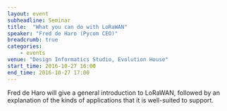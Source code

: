 ```yaml
---
layout: event
subheadline: Seminar
title:  "What you can do with LoRaWAN"
speaker: "Fred de Haro (Pycom CEO)"
breadcrumb: true
categories:
    - events
venue: "Design Informatics Studio, Evolution House"
start_time: 2016-10-27 16:00
end_time: 2016-10-27 17:00
---
```


Fred de Haro will give a general introduction to LoRaWAN, followed by an explanation of the kinds of applications that it is well-suited to support.


